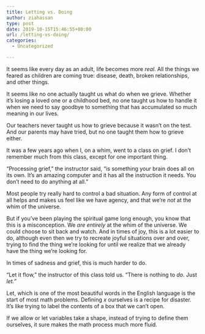 ```yaml
---
title: Letting vs. Doing
author: ziahassan
type: post
date: 2019-10-15T15:46:55+00:00
url: /letting-vs-doing/
categories:
  - Uncategorized

---
```

It seems like every day as an adult, life becomes more _real_. All the things we feared as children are coming true: disease, death, broken relationships, and other things.

It seems like no one actually taught us what do when we grieve. Whether it’s losing a loved one or a childhood bed, no one taught us how to handle it when we need to say goodbye to something that has accumulated so much meaning in our lives. 

Our teachers never taught us how to grieve because it wasn’t on the test. And our parents may have tried, but no one taught them how to grieve either.

It was a few years ago when I, on a whim, went to a class on grief. I don’t remember much from this class, except for one important thing.

“Processing grief,” the instructor said, “is something your brain does all on its own. It’s an amazing computer and it has all the instruction it needs. You don’t need to do anything at all.”

Most people try really hard to control a bad situation. Any form of control at all helps and makes us feel like we have agency, and that we’re _not_ at the whim of the universe.

But if you’ve been playing the spiritual game long enough, you know that this is a misconception. We _are entirely_ at the whim of the universe. We could choose to sit back and watch. And in times of joy, this is a lot easier to do, although even then we try to recreate joyful situations over and over, trying to find the thing we’re looking for until we realize that we already have the thing we’re looking for.

In times of sadness and grief, this is much harder to do. 

“Let it flow,” the instructor of this class told us. “There is nothing to _do_. Just _let.”_

Let, which is one of the most beautiful words in the English language is the start of most math problems. Defining _x_ ourselves is a recipe for disaster. It’s like trying to label the contents of a box that we can’t open. 

If we allow or let variables take a shape, instead of trying to define them ourselves, it sure makes the math process much more fluid.